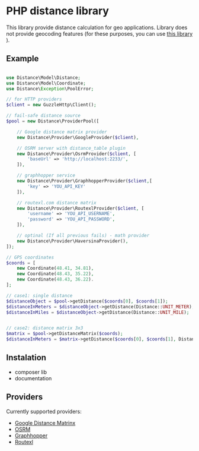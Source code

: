PHP distance library
====================

This library provide distance calculation for geo applications.
Library does not provide geocoding features (for these purposes, you can use [this library](https://github.com/geocoder-php/Geocoder) ).

Example
-------

```php

use Distance\Model\Distance;
use Distance\Model\Coordinate;
use Distance\Exception\PoolError;

// for HTTP providers
$client = new GuzzleHttp\Client();

// fail-safe distance source
$pool = new Distance\ProviderPool([

    // Google distance matrix provider
    new Distance\Provider\GoogleProvider($client),

    // OSRM server with distance_table plugin
    new Distance\Provider\OsrmProvider($client, [
        'baseUrl' => 'http://localhost:2233/',
    ]),

    // graphhopper service
    new Distance\Provider\GraphhopperProvider($client,[
        'key' => 'YOU_API_KEY'
    ]),

    // routexl.com distance matrix
    new Distance\Provider\RoutexlProvider($client, [
        'username' => 'YOU_API_USERNAME',
        'password' => 'YOU_API_PASSWORD',
    ]),

    // optinal (If all previous fails) - math provider
    new Distance\Provider\HaversinaProvider(),
]);

// GPS coordinates
$coords = [
    new Coordinate(48.41, 34.81),
    new Coordinate(48.43, 35.22),
    new Coordinate(48.43, 36.22).
];

// case1: single distance
$distanceObject = $pool->getDistance($coords[0], $coords[1]);
$distanceInMeters = $distanceObject->getDistance(Distance::UNIT_METER);
$distanceInMiles = $distanceObject->getDistance(Distance::UNIT_MILE);


// case2: distance matrix 3x3
$matrix = $pool->getDistanceMatrix($coords);
$distanceInMeters = $matrix->getDistance($coords[0], $coords[1], Distance::UNIT_METER);
```


Instalation
-----------

- composer lib
- documentation


Providers
---------

Currently supported providers:

- [Google Distance Matrinx](https://developers.google.com/maps/documentation/javascript/distancematrix)
- [OSRM](https://github.com/Project-OSRM/osrm-backend)
- [Graphhopper](https://graphhopper.com/)
- [Routexl](http://www.routexl.nl/blog/api/)
